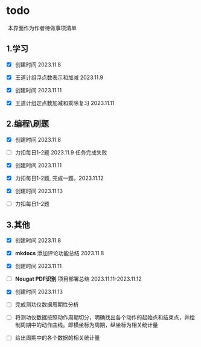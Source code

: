 # todo

​	本界面作为作者待做事项清单

## 1.学习

- [x] 创建时间 2023.11.8
- [x] 王道计组浮点数表示和加减 2023.11.9

- [x] 创建时间 2023.11.11
- [x] 王道计组定点数加减和乘除复习 2023.11.11



## 2.编程\刷题

- [x] 创建时间 2023.11.8
- [ ] 力扣每日1-2题 2023.11.9 任务完成失败

- [x] 创建时间 2023.11.11
- [x] 力扣每日1-2题, 完成一题。2023.11.12

- [x] 创建时间 2023.11.13
- [ ] 力扣每日1-2题

## 3.其他

- [x] 创建时间 2023.11.8
- [x] **mkdocs** 添加评论功能总结 2023.11.8


- [x] 创建时间 2023.11.11
- [ ] **Nougat PDF识别** 项目部署总结 2023.11.11-2023.11.12

- [x] 创建时间 2023.11.13
- [ ] 完成测功仪数据周期性分析
- [ ] 将测功仪数据按照动作周期切分，明确找出各个动作的起始点和结束点，并绘制周期中的动作曲线。即横坐标为周期，纵坐标为相关统计量
- [ ] 给出周期中的各个数据的相关统计量